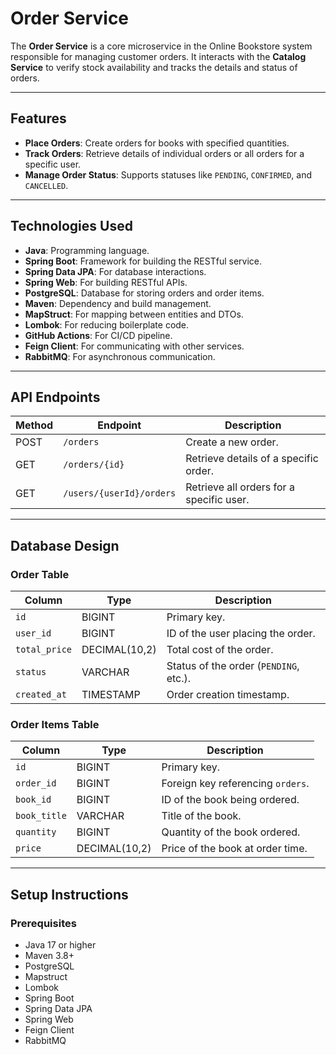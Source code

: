 # Order Service

The **Order Service** is a core microservice in the Online Bookstore system responsible for managing customer orders. It interacts with the **Catalog Service** to verify stock availability and tracks the details and status of orders.

---

## Features

- **Place Orders**: Create orders for books with specified quantities.
- **Track Orders**: Retrieve details of individual orders or all orders for a specific user.
- **Manage Order Status**: Supports statuses like `PENDING`, `CONFIRMED`, and `CANCELLED`.

---

## Technologies Used

- **Java**: Programming language.
- **Spring Boot**: Framework for building the RESTful service.
- **Spring Data JPA**: For database interactions.
- **Spring Web**: For building RESTful APIs.
- **PostgreSQL**: Database for storing orders and order items.
- **Maven**: Dependency and build management.
- **MapStruct**: For mapping between entities and DTOs.
- **Lombok**: For reducing boilerplate code.
- **GitHub Actions**: For CI/CD pipeline.
- **Feign Client**: For communicating with other services.
- **RabbitMQ**: For asynchronous communication.
---

## API Endpoints

| Method | Endpoint                     | Description                                 |
|--------|------------------------------|---------------------------------------------|
| POST   | `/orders`                    | Create a new order.                        |
| GET    | `/orders/{id}`               | Retrieve details of a specific order.      |
| GET    | `/users/{userId}/orders`     | Retrieve all orders for a specific user.   |

---

## Database Design

### Order Table
| Column        | Type          | Description                         |
|---------------|---------------|-------------------------------------|
| `id`          | BIGINT        | Primary key.                        |
| `user_id`     | BIGINT        | ID of the user placing the order.   |
| `total_price` | DECIMAL(10,2) | Total cost of the order.            |
| `status`      | VARCHAR       | Status of the order (`PENDING`, etc.). |
| `created_at`  | TIMESTAMP     | Order creation timestamp.           |

### Order Items Table
| Column        | Type          | Description                         |
|---------------|---------------|-------------------------------------|
| `id`          | BIGINT        | Primary key.                        |
| `order_id`    | BIGINT        | Foreign key referencing `orders`.   |
| `book_id`     | BIGINT        | ID of the book being ordered.       |
| `book_title`  | VARCHAR       | Title of the book.                  |
| `quantity`    | BIGINT        | Quantity of the book ordered.       |
| `price`       | DECIMAL(10,2) | Price of the book at order time.    |

---

## Setup Instructions

### Prerequisites
- Java 17 or higher
- Maven 3.8+
- PostgreSQL
- Mapstruct
- Lombok
- Spring Boot
- Spring Data JPA
- Spring Web
- Feign Client
- RabbitMQ
